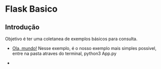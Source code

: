 # Flask Basico

## Introdução

Objetivo é ter uma coletanea de exemplos básicos para consulta.





- [Ola, mundo!](/ola_mundo)  Nesse exemplo, é o nosso exemplo mais simples possivel, entre na pasta atraves do terminal, python3 App.py

- 






